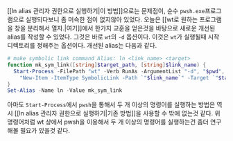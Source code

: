 [[ln alias 관리자 권한으로 실행하기|이 방법]]으로는 문제점이, 순수 `pwsh.exe`프로그램으로 실행되다보니 좀 머슥한 점이 없지않아 있었다. 
오늘은 [[wt로 원하는 프로그램을 창을 분리해서 열자.|여기]]에서 한가지 교훈을 얻은것을 바탕으로 새로운 개선된 alias를 작성할 수 있었다. 그것은 바로 `wt`의 `-d` 옵션이다. 
이것은 `wt`가 실행될때 시작 디렉토리를 정해주는 옵션이다. 
개선된 alias는 다음과 같다.
```powershell
# make symbolic link command Alias: ln <link_name> <target>
function mk_sym_link([string]$target_path, [string]$link_name) {
  Start-Process -FilePath "wt" -Verb RunAs -ArgumentList "-d", "$pwd", "pwsh", "-NoExit", "-c", `
    "New-Item -ItemType SymbolicLink -Path `"$link_name`" -Target `"$target_path`""
}
Set-Alias -Name ln -Value mk_sym_link
```

아마도 `Start-Process`에서 `pwsh`을 통해서 두 개 이상의 명령어를 실행하는 방법은 역시 [[ln alias 관리자 권한으로 실행하기|기존 방법]]을 사용할 수 밖에 없는것 같다. 위 명령어처럼 wt 상에서 pwsh을 이용해서 두 개 이상의 명령어를 실행하는건 좀더 연구해볼 필요가 있을것 같다. 